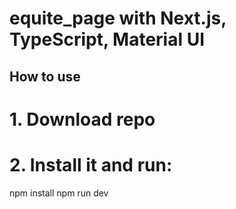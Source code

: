 # equite_page with Next.js, TypeScript, Material UI

## How to use

# 1. Download repo
# 2. Install it and run:
npm install
npm run dev
